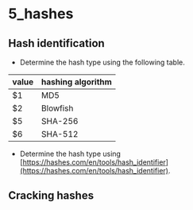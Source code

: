 # 5_hashes

## Hash identification

- Determine the hash type using the following table.

| value | hashing algorithm |
|-------|-------------------|
| $1    | MD5               |
| $2    | Blowfish          |
| $5    | SHA-256           |
| $6    | SHA-512           |

- Determine the hash type using [https://hashes.com/en/tools/hash_identifier](https://hashes.com/en/tools/hash_identifier).

## Cracking hashes

